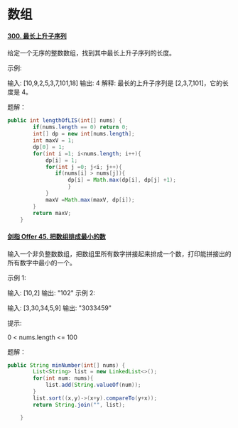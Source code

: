 # 数组

#### [300. 最长上升子序列](https://leetcode-cn.com/problems/longest-increasing-subsequence/)

给定一个无序的整数数组，找到其中最长上升子序列的长度。

示例:

输入: [10,9,2,5,3,7,101,18]
输出: 4 
解释: 最长的上升子序列是 [2,3,7,101]，它的长度是 4。

题解：

```java
public int lengthOfLIS(int[] nums) {
        if(nums.length == 0) return 0;
        int[] dp = new int[nums.length];
        int maxV = 1;
        dp[0] = 1;
        for(int i =1; i<nums.length; i++){
            dp[i] = 1;
            for(int j =0; j<i; j++){
               if(nums[i] > nums[j]){
                   dp[i] = Math.max(dp[i], dp[j] +1);
                   }
            }
            maxV =Math.max(maxV, dp[i]);
        }
        return maxV;
    }
```

#### [剑指 Offer 45. 把数组排成最小的数](https://leetcode-cn.com/problems/ba-shu-zu-pai-cheng-zui-xiao-de-shu-lcof/)

输入一个非负整数数组，把数组里所有数字拼接起来排成一个数，打印能拼接出的所有数字中最小的一个。

 

示例 1:

输入: [10,2]
输出: "102"
示例 2:

输入: [3,30,34,5,9]
输出: "3033459"


提示:

0 < nums.length <= 100

题解：

```java
public String minNumber(int[] nums) {
        List<String> list = new LinkedList<>();
        for(int num: nums){
            list.add(String.valueOf(num));
        }
        list.sort((x,y)->(x+y).compareTo(y+x));
        return String.join("", list);

    }
```

